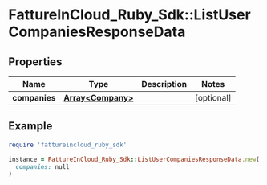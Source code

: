 # FattureInCloud_Ruby_Sdk::ListUserCompaniesResponseData

## Properties

| Name | Type | Description | Notes |
| ---- | ---- | ----------- | ----- |
| **companies** | [**Array&lt;Company&gt;**](Company.md) |  | [optional] |

## Example

```ruby
require 'fattureincloud_ruby_sdk'

instance = FattureInCloud_Ruby_Sdk::ListUserCompaniesResponseData.new(
  companies: null
)
```

